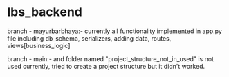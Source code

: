 # lbs_backend

branch - mayurbarbhaya:-
currently all functionality implemented in app.py file including db_schema, serializers, adding data, routes, views[business_logic]

branch - main:-
and folder named "project_structure_not_in_used" is not used currently, tried to create a project structure but it didn't worked.
